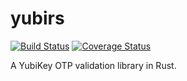 # yubirs

[![Build Status](https://travis-ci.org/CmdrMoozy/yubirs.svg?branch=master)](https://travis-ci.org/CmdrMoozy/yubirs) [![Coverage Status](https://coveralls.io/repos/github/CmdrMoozy/yubirs/badge.svg?branch=master)](https://coveralls.io/github/CmdrMoozy/yubirs?branch=master)

A YubiKey OTP validation library in Rust.
